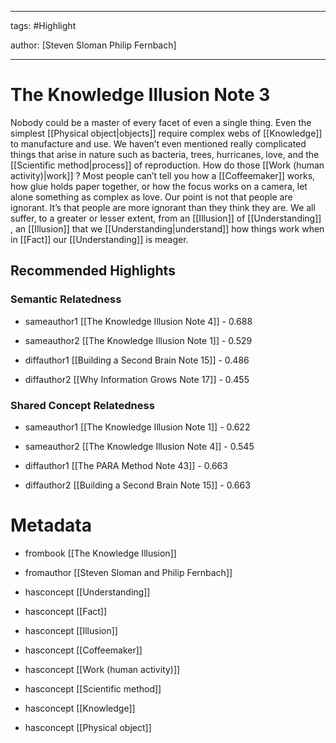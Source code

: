 




---

tags: #Highlight

author: [Steven Sloman Philip Fernbach]

---
# The Knowledge Illusion Note 3




Nobody could be a master of every facet of even a single thing. Even the simplest  [[Physical object|objects]]  require complex webs of  [[Knowledge]]  to manufacture and use. We haven’t even mentioned really complicated things that arise in nature such as bacteria, trees, hurricanes, love, and the  [[Scientific method|process]]  of reproduction. How do those  [[Work (human activity)|work]] ? Most people can’t tell you how a  [[Coffeemaker]]  works, how glue holds paper together, or how the focus works on a camera, let alone something as complex as love. Our point is not that people are ignorant. It’s that people are more ignorant than they think they are. We all suffer, to a greater or lesser extent, from an  [[Illusion]]  of  [[Understanding]] , an  [[Illusion]]  that we  [[Understanding|understand]]  how things work when in  [[Fact]]  our  [[Understanding]]  is meager.


## Recommended Highlights

### Semantic Relatedness


- sameauthor1 [[The Knowledge Illusion Note 4]] - 0.688

- sameauthor2 [[The Knowledge Illusion Note 1]] - 0.529

- diffauthor1 [[Building a Second Brain Note 15]] - 0.486

- diffauthor2 [[Why Information Grows Note 17]] - 0.455
### Shared Concept Relatedness


- sameauthor1 [[The Knowledge Illusion Note 1]] - 0.622

- sameauthor2 [[The Knowledge Illusion Note 4]] - 0.545

- diffauthor1 [[The PARA Method Note 43]] - 0.663

- diffauthor2 [[Building a Second Brain Note 15]] - 0.663
# Metadata


- frombook [[The Knowledge Illusion]]

- fromauthor [[Steven Sloman and Philip Fernbach]]

- hasconcept [[Understanding]]

- hasconcept [[Fact]]

- hasconcept [[Illusion]]

- hasconcept [[Coffeemaker]]

- hasconcept [[Work (human activity)]]

- hasconcept [[Scientific method]]

- hasconcept [[Knowledge]]

- hasconcept [[Physical object]]